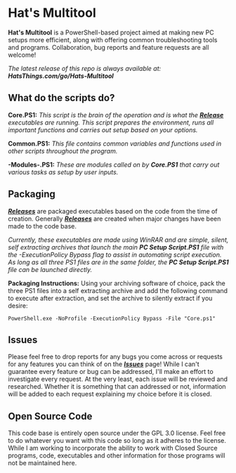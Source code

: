 # Hat's Multitool

**Hat's Multitool** is a PowerShell-based project aimed at making new PC setups more efficient, along with offering common troubleshooting tools and programs. Collaboration, bug reports and feature requests are all welcome!

*The latest release of this repo is always available at:* ***HatsThings.com/go/Hats-Multitool***

## What do the scripts do?

**Core.PS1:** *This script is the brain of the operation and is what the* ***[Release](https://github.com/TylerHats/Hats-Multitool/releases)*** *executables are running. This script prepares the environment, runs all important functions and carries out setup based on your options.*

**Common.PS1:** *This file contains common variables and functions used in other scripts throughout the program.*

**-Modules-.PS1:** *These are modules called on by* ***Core.PS1*** *that carry out various tasks as setup by user inputs.*

## Packaging

***[Releases](https://github.com/TylerHats/Hats-Multitool/releases)*** are packaged executables based on the code from the time of creation. Generally ***[Releases](https://github.com/TylerHats/Hats-Multitool/releases)*** are created when major changes have been made to the code base.

*Currently, these executables are made using WinRAR and are simple, silent, self extracting archives that launch the main* ***PC Setup Script.PS1*** *file with the -ExecutionPolicy Bypass flag to assist in automating script execution. As long as all three PS1 files are in the same folder, the* ***PC Setup Script.PS1*** *file can be launched directly.*

**Packaging Instructions:**
Using your archiving software of choice, pack the three PS1 files into a self extracting archive and add the following command to execute after extraction, and set the archive to silently extract if you desire:

    PowerShell.exe -NoProfile -ExecutionPolicy Bypass -File "Core.ps1"

## Issues

Please feel free to drop reports for any bugs you come across or requests for any features you can think of on the ***[Issues](https://github.com/TylerHats/Hats-Multitool/issues)*** page! While I can't guarantee every feature or bug can be addressed, I'll make an effort to investigate every request. At the very least, each issue will be reviewed and researched. Whether it is something that can addressed or not, information will be added to each request explaining my choice before it is closed.

## Open Source Code

This code base is entirely open source under the GPL 3.0 license. Feel free to do whatever you want with this code so long as it adheres to the license. While I am working to incorporate the ability to work with Closed Source programs, code, executables and other information for those programs will not be maintained here.
